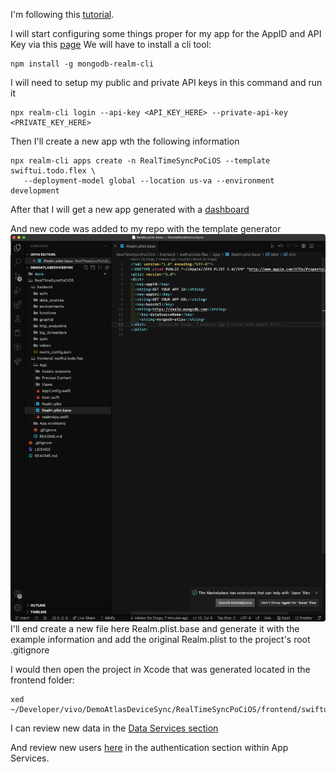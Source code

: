 I'm following this [tutorial](https://www.mongodb.com/docs/atlas/app-services/tutorial/swiftui/).

I will start configuring some things proper for my app for the AppID and API Key via this [page](https://realm.mongodb.com/groups/63ac7aee96b6c7351edcda0f/apps/63ac9c12a1f62d9f292956c0/deployment/export)
We will have to install a cli tool:

```shell
npm install -g mongodb-realm-cli
```

I will need to setup my public and private API keys in this command and run it
```shell
npx realm-cli login --api-key <API_KEY_HERE> --private-api-key <PRIVATE_KEY_HERE>
```

Then I'll create a new app wth the following information
```shell
npx realm-cli apps create -n RealTimeSyncPoCiOS --template swiftui.todo.flex \
   --deployment-model global --location us-va --environment development
```

After that I will get a new app generated with a [dashboard](https://realm.mongodb.com/groups/63ac7aee96b6c7351edcda0f/apps/63ac9c12a1f62d9f292956c0/dashboard)

And new code was added to my repo with the template generator
![](../../Pasted%20image%2020221228135350.png)
I'll end create a new file here Realm.plist.base and generate it with the example information and add the original Realm.plist to the project's root .gitignore

I would then open the project in Xcode that was generated located in the frontend folder:
```shell
xed ~/Developer/vivo/DemoAtlasDeviceSync/RealTimeSyncPoCiOS/frontend/swiftui.todo.flex
```

I can review new data in the [Data Services section](https://cloud.mongodb.com/v2/63ac7aee96b6c7351edcda0f#/metrics/replicaSet/63ac87f9da381b0beac7bf58/explorer/todo/Item/find)

And review new users [here](https://realm.mongodb.com/groups/63ac7aee96b6c7351edcda0f/apps/63ac9c12a1f62d9f292956c0/auth/users) in the authentication section within App Services.
